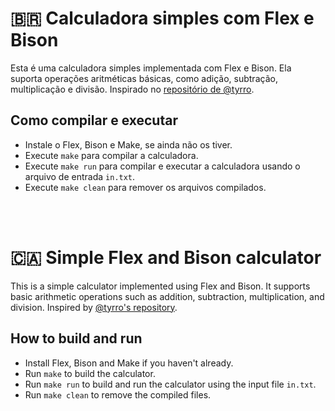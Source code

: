 # 🇧🇷 Calculadora simples com Flex e Bison

Esta é uma calculadora simples implementada com Flex e Bison. Ela suporta operações aritméticas básicas, como adição, subtração, multiplicação e divisão. Inspirado no [repositório de @tyrro](https://github.com/tyrro/simple-calculator-using-Flex-and-Bison).

## Como compilar e executar

- Instale o Flex, Bison e Make, se ainda não os tiver.
- Execute `make` para compilar a calculadora.
- Execute `make run` para compilar e executar a calculadora usando o arquivo de entrada `in.txt`.
- Execute `make clean` para remover os arquivos compilados.

<br><br>

# 🇨🇦 Simple Flex and Bison calculator

This is a simple calculator implemented using Flex and Bison. It supports basic arithmetic operations such as addition, subtraction, multiplication, and division. Inspired by [@tyrro's repository](https://github.com/tyrro/simple-calculator-using-Flex-and-Bison).

## How to build and run

- Install Flex, Bison and Make if you haven't already.
- Run `make` to build the calculator.
- Run `make run` to build and run the calculator using the input file `in.txt`.
- Run `make clean` to remove the compiled files.
